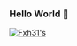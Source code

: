 ### Hello World 👋

[![Fxh31's](https://github-readme-stats.vercel.app/api/top-langs/?username=fxh31&layout=compact&hide=java,stylus,ejs)](https://github.com/anuraghazra/github-readme-stats)
<!--
[![Fxh31's GitHub stats](https://github-readme-stats.vercel.app/api?username=fxh31&show_icons=true)](https://github.com/anuraghazra/github-readme-stats)
**fxh31/fxh31** is a ✨ _special_ ✨ repository because its `README.md` (this file) appears on your GitHub profile.

Here are some ideas to get you started:

- 🔭 I’m currently working on ...
- 🌱 I’m currently learning ...
- 👯 I’m looking to collaborate on ...
- 🤔 I’m looking for help with ...
- 💬 Ask me about ...
- 📫 How to reach me: ...
- 😄 Pronouns: ...
- ⚡ Fun fact: ...
-->
